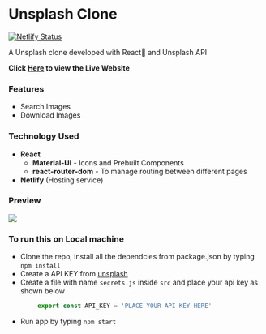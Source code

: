 # Unsplash Clone
[![Netlify Status](https://api.netlify.com/api/v1/badges/990d8dc3-ee35-4e7a-ab1e-dedf979a97ac/deploy-status)](https://app.netlify.com/sites/mani-unsplash-clone/deploys)

A Unsplash clone developed with React🚀 and Unsplash API

**Click [Here](https://mani-unsplash-clone.netlify.app/) to view the Live Website**

### Features
- Search Images
- Download Images

### Technology Used
* **React**
    * **Material-UI** - Icons and Prebuilt Components
     * **react-router-dom** - To manage routing between different pages
* **Netlify** (Hosting service)


### Preview
<img src="./public/preview.gif" />


### To run this on Local machine
* Clone the repo, install all the dependcies from package.json by typing `npm install`
* Create a API KEY from [unsplash](https://unsplash.com/oauth/applications)
* Create a file with name `secrets.js` inside `src` and place your api key as shown below
```javascript 
        export const API_KEY = 'PLACE YOUR API KEY HERE'   
```
* Run app by typing `npm start`
